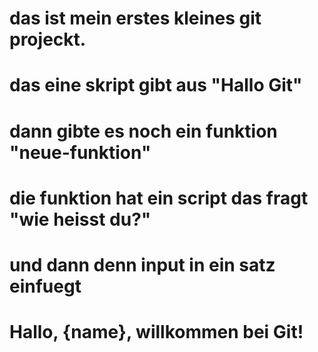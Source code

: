 # das ist mein erstes kleines git projeckt.
#
# das eine skript gibt aus "Hallo Git"
# dann gibte es noch ein funktion "neue-funktion"
# die funktion hat ein script das fragt "wie heisst du?"
# und dann denn input in ein satz einfuegt 
# Hallo, {name}, willkommen bei Git!


